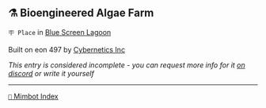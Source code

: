 ## ⚗️ Bioengineered Algae Farm

`🪧 Place` in [Blue Screen Lagoon](<https://zeithalt.github.io/r/blue_screen_lagoon.html>)

Built on eon 497 by [Cybernetics Inc](<https://zeithalt.github.io/r/cybernetics_inc.html>)

_This entry is considered incomplete - you can request more info for it [on discord](<https://discord.com/channels/562910943848169472/1173922660489633802>) or write it yourself_

<!---
keywords:  ci, blue screen lagoon
aliases: 
-->
----------
[`📑` Mimbot Index](</index.md#4450>)